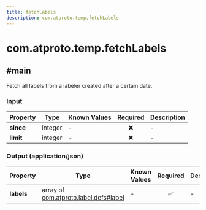```yaml
---
title: fetchLabels
description: com.atproto.temp.fetchLabels
---
```


# com.atproto.temp.fetchLabels

## #main

Fetch all labels from a labeler created after a certain date.

### Input

| Property | Type | Known Values | Required | Description |
| --- | --- | --- | :---: | --- |
| **since** | integer | - | ❌ | - |
| **limit** | integer | - | ❌ | - |

### Output (application/json)

| Property | Type | Known Values | Required | Description |
| --- | --- | --- | :---: | --- |
| **labels** | array of [com.atproto.label.defs#label](../../../../lexicons/com/atproto/label/defs.md#label) | - | ✅ | - |
